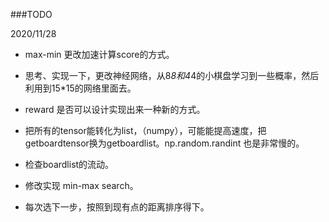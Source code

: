 ###TODO

2020/11/28
- max-min 更改加速计算score的方式。
- 思考、实现一下，更改神经网络，从8*8和4*4的小棋盘学习到一些概率，然后利用到15*15的网络里面去。
- reward 是否可以设计实现出来一种新的方式。
- 把所有的tensor能转化为list，（numpy），可能能提高速度，把getboardtensor换为getboardlist。np.random.randint 也是非常慢的。


- 检查boardlist的流动。
- 修改实现 min-max search。
- 每次选下一步，按照到现有点的距离排序得下。